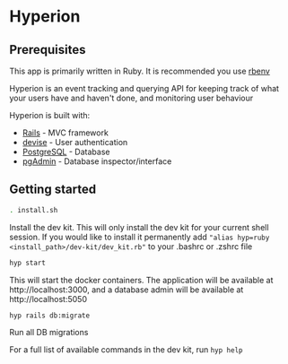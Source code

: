 # Hyperion

## Prerequisites

This app is primarily written in Ruby. It is recommended you use [rbenv](https://github.com/rbenv/rbenv)

Hyperion is an event tracking and querying API for keeping track of what your users have and haven't done, and monitoring user behaviour

Hyperion is built with:
* [Rails](https://rubyonrails.org/) - MVC framework
* [devise](https://github.com/heartcombo/devise) - User authentication
* [PostgreSQL](https://www.postgresql.org/) - Database
* [pgAdmin](https://www.pgadmin.org/) - Database inspector/interface

## Getting started

```bash
. install.sh
```

Install the dev kit. This will only install the dev kit for your current shell session. If you would like to install it permanently add `"alias hyp=ruby <install_path>/dev-kit/dev_kit.rb"` to your .bashrc or .zshrc file

```bash
hyp start
```

This will start the docker containers. The application will be available at http://localhost:3000, and a database admin will be available at http://localhost:5050

```bash
hyp rails db:migrate
```
Run all DB migrations

For a full list of available commands in the dev kit, run `hyp help`